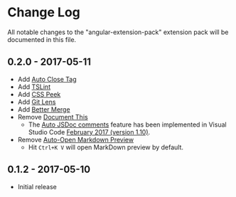 # Change Log
All notable changes to the "angular-extension-pack" extension pack will be documented in this file.

## 0.2.0 - 2017-05-11
- Add [Auto Close Tag](https://marketplace.visualstudio.com/items?itemName=formulahendry.auto-close-tag)
- Add [TSLint](https://marketplace.visualstudio.com/items?itemName=eg2.tslint)
- Add [CSS Peek](https://marketplace.visualstudio.com/items?itemName=pranaygp.vscode-css-peek)
- Add [Git Lens](https://marketplace.visualstudio.com/items?itemName=eamodio.gitlens)
- Add [Better Merge](https://marketplace.visualstudio.com/items?itemName=pprice.better-merge)
- Remove [Document This](https://marketplace.visualstudio.com/items?itemName=joelday.docthis)
    - The [Auto JSDoc comments](https://code.visualstudio.com/updates/v1_10#_auto-jsdoc-comments) feature has been implemented in Visual Studio Code [February 2017 (version 1.10)](https://code.visualstudio.com/updates/v1_10).
- Remove [Auto-Open Markdown Preview](https://marketplace.visualstudio.com/items?itemName=hnw.vscode-auto-open-markdown-preview)
    - Hit `Ctrl+K V` will open MarkDown preview by default.

## 0.1.2 - 2017-05-10
- Initial release
